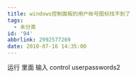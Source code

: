 ```yaml
---
title: windows控制面板的用户帐号图标找不到了
tags:
  - 未分类
id: '94'
abbrlink: 2992577269
date: 2010-07-16 14:35:00
---
```


运行 里面 输入 control userpasswords2